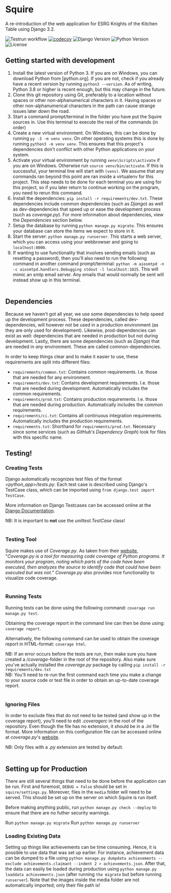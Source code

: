 # Squire

A re-introduction of the web application for ESRG Knights of the Kitchen Table using Django 3.2.

![Testrun workflow](https://github.com/esrg-knights/Squire/actions/workflows/run_tests.yml/badge.svg)
[![codecov](https://codecov.io/gh/esrg-knights/Squire/graph/badge.svg?token=BRTHryxW4X)](https://codecov.io/gh/esrg-knights/Squire)
![Django Version](https://img.shields.io/badge/django%20versions-4.2-blue)
![Python Version](https://img.shields.io/badge/python-3.10-blue)
![License](https://img.shields.io/github/license/esrg-knights/Squire)

## Getting started with development

1. Install the latest version of Python 3. If you are on Windows, you can download Python from [python.org]. If you are not, check if you already have a recent version by running `python3 --version`. As of writing, Python 3.8 or higher is recent enough, but this may change in the future.
1. Clone this git repository using Git, preferably to a location without spaces or other non-alphanumerical characters in it. Having spaces or other non-alphanumerical characters in the path can cause strange issues later down the road.
1. Start a command prompt/terminal in the folder you have put the Squire sources in. Use this terminal to execute the rest of the commands (in order)
1. Create a new virtual environment. On Windows, this can be done by running `py -3 -m venv venv`. On other operating systems this is done by running `python3 -m venv venv`. This ensures that this project's dependencies don't conflict with other Python applications on your system.
1. Activate your virtual environment by running `venv\Scripts\activate` if you are on Windows. Otherwise run `source venv/bin/activate`. If this is successful, your terminal line will start with `(venv)`. We assume that any commands ran beyond this point are ran inside a virtualenv for this project. This step needs to be done for each terminal you are using for this project, so if you later return to continue working on the program, you need to rerun this command.
1. Install the dependencies: `pip install -r requirements/dev.txt`. These dependencies include common dependencies (such as _Django_) as well as dev-dependencies that speed up or ease the development process (such as _coverage.py_). For more information about dependencies, view the _Dependencies_ section below.
1. Setup the database by running `python manage.py migrate`. This ensures your database can store the items we expect to store in it.
1. Start the server: `python manage.py runserver`. This starts a web server, which you can access using your webbrowser and going to `localhost:8000`.
1. If wanting to use functionality that involves sending emails (such as resetting a password), then you'll also need to run the following command in another command prompt/terminal: `python -m aiosmtpd -n -c aiosmtpd.handlers.Debugging stdout -l localhost:1025`. This will mimic an smtp email server. Any emails that would normally be sent will instead show up in this terminal.
   <br/><br/>

## Dependencies

Because we haven't got all year, we use some dependencies to help speed up the development process. These dependencies, called dev-dependencies, will however not be used in a production environment (as they are only used for development). Likewise, prod-dependencies can exist as well: dependencies that are needed in production but not during development. Lastly, there are some dependencies (such as _Django_) that are needed in _any_ environment. These are called common-dependencies.

In order to keep things clear and to make it easier to use, these requirements are split into different files:

- `requirements/common.txt`: Contains common requirements. I.e. those that are needed for any environment.
- `requirements/dev.txt`: Contains development requirements. I.e. those that are needed during development. Automatically includes the common requirements.
- `requirements/prod.txt`: Contains production requirements. I.e. those that are needed during production. Automatically includes the common requirements.
- `requirements/ci.txt`: Contains all continuous integration requirements. Automatically includes the production requirements.
- `requirements.txt`: Shorthand for `requirements/prod.txt`. Necessary since some services (such as _GitHub's Dependency Graph_) look for files with this specific name.

## Testing!

### Creating Tests

Django automatically recognizes test files of the format _<python_app>/tests.py_. Each test case is described using Django's TestCase class, which can be imported using `from django.test import TestCase`.

More information on Django Testcases can be accessed online at the [Django Documentation](https://docs.djangoproject.com/en/3.2/topics/testing/).

NB: It is important to **not** use the _unittest.TestCase_ class!
<br/><br/>

### Testing Tool

Squire makes use of _Coverage.py_. As taken from their [website](https://coverage.readthedocs.io/en/v4.5.x/), "_Coverage.py is a tool for measuring code coverage of Python programs. It monitors your program, noting which parts of the code have been executed, then analyzes the source to identify code that could have been executed but was not._"
_Coverage.py_ also provides nice functionality to visualize code coverage.
<br/><br/>

### Running Tests

Running tests can be done using the following command:
`coverage run manage.py test`.

Obtaining the coverage report in the command line can then be done using:
`coverage report`.

Alternatively, the following command can be used to obtain the coverage report in HTML-format:
`coverage html`.

NB: If an error occurs before the tests are run, then make sure you have created a _/coverage_-folder in the root of the repository. Also make sure you've actually installed the _coverage.py_ package by calling `pip install -r requirements/dev.txt`\
NB: You'll need to re-run the first command each time you make a change to your source code or test file in order to obtain an up-to-date coverage report.
<br/><br/>

### Ignoring Files

In order to exclude files that do not need to be tested (and show up in the coverage report), you'll need to edit _.coveragerc_ in the root of the repository. Even though the file has no extension, it should be in a _.ini_ file format. More information on this configuration file can be accessed online at _coverage.py_'s [website](https://coverage.readthedocs.io/en/v4.5.x/config.html).

NB: Only files with a _.py_ extension are tested by default.
<br/><br/>

## Setting up for Production

There are still several things that need to be done before the application can be run. First and foremost, `DEBUG = False` should be set in `squire/settings.py`.
Moreover, files in the `media` folder will need to be served. This should be set up on the server on which Squire is run itself.

Before making anything public, run `python manage.py check --deploy` to ensure that there are no futher security warnings.

Run `python manage.py migrate`
Run `python manage.py runserver`

### Loading Existing Data

Setting up things like achievements can be time consuming. Hence, it is possible to use data that was set up earlier. For instance, achievement data can be dumped to a file using `python manage.py dumpdata achievements --exclude achievements.claimant --indent 2 > achievements.json`.
After that, the data can easily be loaded during production using `python manage.py loaddata achievements.json` (after running `the migrate` but before running `runserver`). Note that the images inside the media folder are not automatically imported; only their file path is!

